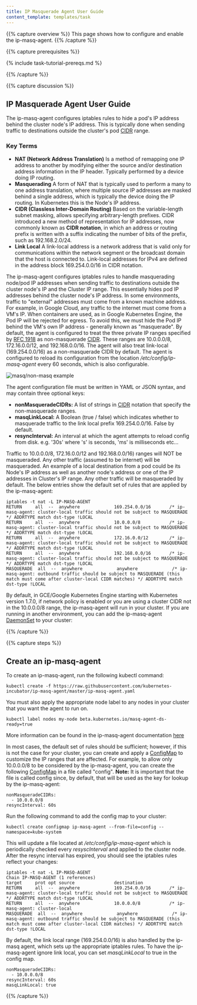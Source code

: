 ```yaml
---
title: IP Masquerade Agent User Guide
content_template: templates/task
---
```


{{% capture overview %}}
This page shows how to configure and enable the ip-masq-agent. 
{{% /capture %}}

{{% capture prerequisites %}}

{% include task-tutorial-prereqs.md %}

{{% /capture %}}

{{% capture discussion %}}
## IP Masquerade Agent User Guide

The ip-masq-agent configures iptables rules to hide a pod's IP address behind the cluster node's IP address. This is typically done when sending traffic to destinations outside the cluster's pod [CIDR](https://en.wikipedia.org/wiki/Classless_Inter-Domain_Routing) range.

### **Key Terms**

*   **NAT (Network Address Translation)**
    Is a method of remapping one IP address to another by modifying either the source and/or destination address information in the IP header.  Typically performed by a device doing IP routing.
*   **Masquerading**
    A form of NAT that is typically used to perform a many to one address translation, where multiple source IP addresses are masked behind a single address, which is typically the device doing the IP routing. In Kubernetes this is the Node's IP address. 
*   **CIDR (Classless Inter-Domain Routing)**
    Based on the variable-length subnet masking, allows specifying arbitrary-length prefixes. CIDR introduced a new method of representation for IP addresses, now commonly known as **CIDR notation**, in which an address or routing prefix is written with a suffix indicating the number of bits of the prefix, such as 192.168.2.0/24.
*   **Link Local**
    A link-local address is a network address that is valid only for communications within the network segment or the broadcast domain that the host is connected to. Link-local addresses for IPv4 are defined in the address block 169.254.0.0/16 in CIDR notation.

The ip-masq-agent configures iptables rules to handle masquerading node/pod IP addresses when sending traffic to destinations outside the cluster node's IP and the Cluster IP range.  This essentially hides pod IP addresses behind the cluster node's IP address.  In some environments, traffic to "external" addresses must come from a known machine address. For example, in Google Cloud, any traffic to the internet must come from a VM's IP.  When containers are used, as in Google Kubernetes Engine, the Pod IP will be rejected for egress. To avoid this, we must hide the Pod IP behind the VM's own IP address - generally known as "masquerade". By default, the agent is configured to treat the three private IP ranges specified by [RFC 1918](https://tools.ietf.org/html/rfc1918) as non-masquerade [CIDR](https://en.wikipedia.org/wiki/Classless_Inter-Domain_Routing).  These ranges are 10.0.0.0/8, 172.16.0.0/12, and 192.168.0.0/16. The agent will also treat link-local (169.254.0.0/16) as a non-masquerade CIDR by default.  The agent is configured to reload its configuration from the location */etc/config/ip-masq-agent* every 60 seconds, which is also configurable.

![masq/non-masq example](/images/docs/ip-masq.png)

The agent configuration file must be written in YAML or JSON syntax, and may contain three optional keys:

*   **nonMasqueradeCIDRs:** A list of strings in [CIDR](https://en.wikipedia.org/wiki/Classless_Inter-Domain_Routing) notation that specify the non-masquerade ranges.
*   **masqLinkLocal:** A Boolean (true / false) which indicates whether to masquerade traffic to the link local prefix 169.254.0.0/16. False by default.
*   **resyncInterval:** An interval at which the agent attempts to reload config from disk. e.g. '30s' where 's' is seconds, 'ms' is milliseconds etc...

Traffic to 10.0.0.0/8, 172.16.0.0/12 and 192.168.0.0/16) ranges will NOT be masqueraded. Any other traffic (assumed to be internet) will be masqueraded.  An example of a local destination from a pod could be its Node's IP address as well as another node's address or one of the IP addresses in Cluster's IP range.   Any other traffic will be masqueraded by default.  The below entries show the default set of rules that are applied by the ip-masq-agent:

```
iptables -t nat -L IP-MASQ-AGENT
RETURN     all  --  anywhere             169.254.0.0/16       /* ip-masq-agent: cluster-local traffic should not be subject to MASQUERADE */ ADDRTYPE match dst-type !LOCAL
RETURN     all  --  anywhere             10.0.0.0/8           /* ip-masq-agent: cluster-local traffic should not be subject to MASQUERADE */ ADDRTYPE match dst-type !LOCAL
RETURN     all  --  anywhere             172.16.0.0/12        /* ip-masq-agent: cluster-local traffic should not be subject to MASQUERADE */ ADDRTYPE match dst-type !LOCAL
RETURN     all  --  anywhere             192.168.0.0/16       /* ip-masq-agent: cluster-local traffic should not be subject to MASQUERADE */ ADDRTYPE match dst-type !LOCAL
MASQUERADE  all  --  anywhere             anywhere             /* ip-masq-agent: outbound traffic should be subject to MASQUERADE (this match must come after cluster-local CIDR matches) */ ADDRTYPE match dst-type !LOCAL

```

By default, in GCE/Google Kubernetes Engine starting with Kubernetes version 1.7.0, if network policy is enabled or you are using a cluster CIDR not in the 10.0.0.0/8 range, the ip-masq-agent will run in your cluster.  If you are running in another environment, you can add the ip-masq-agent [DaemonSet](https://kubernetes.io/docs/concepts/workloads/controllers/daemonset/) to your cluster:

{{% /capture %}}

{{% capture steps %}}

## Create an ip-masq-agent
To create an ip-masq-agent, run the following kubectl command:

`
kubectl create -f https://raw.githubusercontent.com/kubernetes-incubator/ip-masq-agent/master/ip-masq-agent.yaml
`

You must also apply the appropriate node label to any nodes in your cluster that you want the agent to run on.

`
kubectl label nodes my-node beta.kubernetes.io/masq-agent-ds-ready=true
`

More information can be found in the ip-masq-agent documentation [here](https://github.com/kubernetes-incubator/ip-masq-agent)

In most cases, the default set of rules should be sufficient; however, if this is not the case for your cluster, you can create and apply a [ConfigMap](/docs/tasks/configure-pod-container/configure-pod-configmap/) to customize the IP ranges that are affected.  For example, to allow only 10.0.0.0/8 to be considered by the ip-masq-agent, you can create the following [ConfigMap](/docs/tasks/configure-pod-container/configure-pod-configmap/) in a file called "config".
**Note:** It is important that the file is called config since, by default, that will be used as the key for lookup by the ip-masq-agent:

```
nonMasqueradeCIDRs:
  - 10.0.0.0/8
resyncInterval: 60s

```

Run the following command to add the config map to your cluster:

```
kubectl create configmap ip-masq-agent --from-file=config --namespace=kube-system
```

This will update a file located at */etc/config/ip-masq-agent* which is periodically checked every *resyscInterval* and applied to the cluster node.
After the resync interval has expired, you should see the iptables rules reflect your changes:

```
iptables -t nat -L IP-MASQ-AGENT
Chain IP-MASQ-AGENT (1 references)
target     prot opt source               destination         
RETURN     all  --  anywhere             169.254.0.0/16       /* ip-masq-agent: cluster-local traffic should not be subject to MASQUERADE */ ADDRTYPE match dst-type !LOCAL
RETURN     all  --  anywhere             10.0.0.0/8           /* ip-masq-agent: cluster-local
MASQUERADE  all  --  anywhere             anywhere             /* ip-masq-agent: outbound traffic should be subject to MASQUERADE (this match must come after cluster-local CIDR matches) */ ADDRTYPE match dst-type !LOCAL
```

By default, the link local range (169.254.0.0/16) is also handled by the ip-masq agent, which sets up the appropriate iptables rules.  To have the ip-masq-agent ignore link local, you can set *masqLinkLocal*  to true in the config map.

```
nonMasqueradeCIDRs:
  - 10.0.0.0/8
resyncInterval: 60s
masqLinkLocal: true
```
{{% /capture %}}


